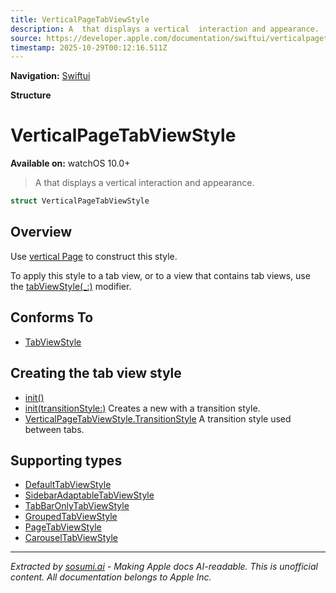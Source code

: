 ```yaml
---
title: VerticalPageTabViewStyle
description: A  that displays a vertical  interaction and appearance.
source: https://developer.apple.com/documentation/swiftui/verticalpagetabviewstyle
timestamp: 2025-10-29T00:12:16.511Z
---
```


**Navigation:** [Swiftui](/documentation/swiftui)

**Structure**

# VerticalPageTabViewStyle

**Available on:** watchOS 10.0+

> A  that displays a vertical  interaction and appearance.

```swift
struct VerticalPageTabViewStyle
```

## Overview

Use [vertical Page](/documentation/swiftui/tabviewstyle/verticalpage) to construct this style.

To apply this style to a tab view, or to a view that contains tab views, use the [tabViewStyle(_:)](/documentation/swiftui/view/tabviewstyle(_:)) modifier.

## Conforms To

- [TabViewStyle](/documentation/swiftui/tabviewstyle)

## Creating the tab view style

- [init()](/documentation/swiftui/verticalpagetabviewstyle/init())
- [init(transitionStyle:)](/documentation/swiftui/verticalpagetabviewstyle/init(transitionstyle:)) Creates a new  with a transition style.
- [VerticalPageTabViewStyle.TransitionStyle](/documentation/swiftui/verticalpagetabviewstyle/transitionstyle) A transition style used between tabs.

## Supporting types

- [DefaultTabViewStyle](/documentation/swiftui/defaulttabviewstyle)
- [SidebarAdaptableTabViewStyle](/documentation/swiftui/sidebaradaptabletabviewstyle)
- [TabBarOnlyTabViewStyle](/documentation/swiftui/tabbaronlytabviewstyle)
- [GroupedTabViewStyle](/documentation/swiftui/groupedtabviewstyle)
- [PageTabViewStyle](/documentation/swiftui/pagetabviewstyle)
- [CarouselTabViewStyle](/documentation/swiftui/carouseltabviewstyle)

---

*Extracted by [sosumi.ai](https://sosumi.ai) - Making Apple docs AI-readable.*
*This is unofficial content. All documentation belongs to Apple Inc.*
